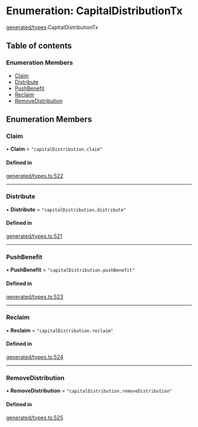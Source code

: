 # Enumeration: CapitalDistributionTx

[generated/types](../wiki/generated.types).CapitalDistributionTx

## Table of contents

### Enumeration Members

- [Claim](../wiki/generated.types.CapitalDistributionTx#claim)
- [Distribute](../wiki/generated.types.CapitalDistributionTx#distribute)
- [PushBenefit](../wiki/generated.types.CapitalDistributionTx#pushbenefit)
- [Reclaim](../wiki/generated.types.CapitalDistributionTx#reclaim)
- [RemoveDistribution](../wiki/generated.types.CapitalDistributionTx#removedistribution)

## Enumeration Members

### Claim

• **Claim** = ``"capitalDistribution.claim"``

#### Defined in

[generated/types.ts:522](https://github.com/PolymathNetwork/polymesh-sdk/blob/c37bc05d/src/generated/types.ts#L522)

___

### Distribute

• **Distribute** = ``"capitalDistribution.distribute"``

#### Defined in

[generated/types.ts:521](https://github.com/PolymathNetwork/polymesh-sdk/blob/c37bc05d/src/generated/types.ts#L521)

___

### PushBenefit

• **PushBenefit** = ``"capitalDistribution.pushBenefit"``

#### Defined in

[generated/types.ts:523](https://github.com/PolymathNetwork/polymesh-sdk/blob/c37bc05d/src/generated/types.ts#L523)

___

### Reclaim

• **Reclaim** = ``"capitalDistribution.reclaim"``

#### Defined in

[generated/types.ts:524](https://github.com/PolymathNetwork/polymesh-sdk/blob/c37bc05d/src/generated/types.ts#L524)

___

### RemoveDistribution

• **RemoveDistribution** = ``"capitalDistribution.removeDistribution"``

#### Defined in

[generated/types.ts:525](https://github.com/PolymathNetwork/polymesh-sdk/blob/c37bc05d/src/generated/types.ts#L525)
